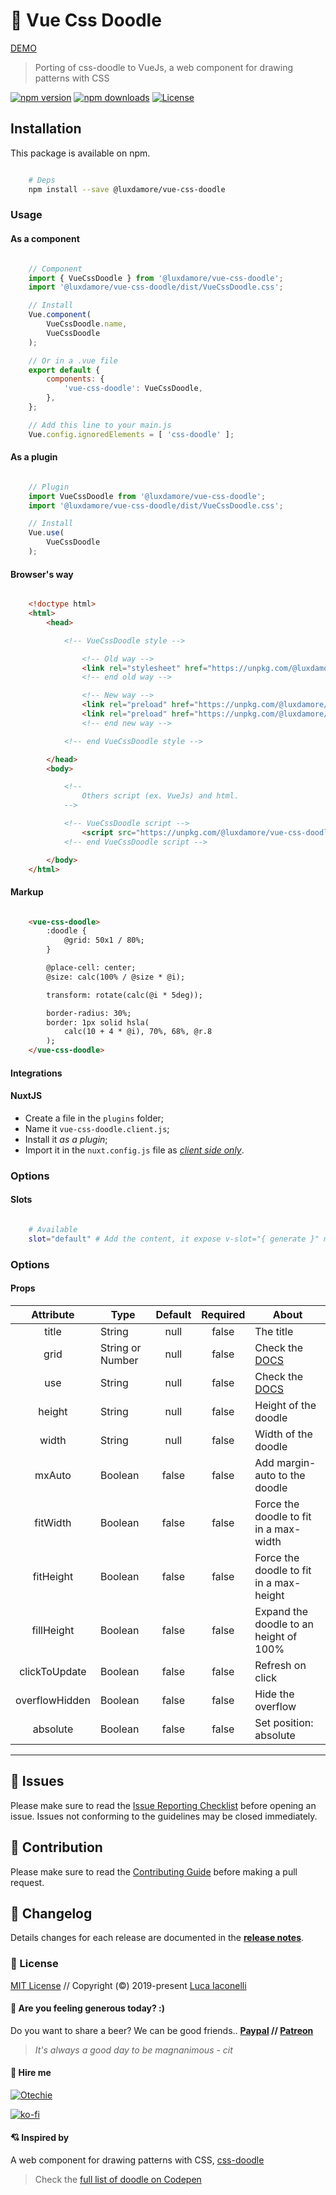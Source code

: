 # 🎉 Vue Css Doodle

[DEMO](https://luxdamore.github.io/vue-css-doodle)

> Porting of css-doodle to VueJs, a web component for drawing patterns with CSS

[![npm version][npm-version-src]][npm-version-href]
[![npm downloads][npm-downloads-src]][npm-downloads-href]
[![License][license-src]][license-href]

## Installation

This package is available on npm.

```bash

    # Deps
    npm install --save @luxdamore/vue-css-doodle

```

### Usage

#### As a component

```js

    // Component
    import { VueCssDoodle } from '@luxdamore/vue-css-doodle';
    import '@luxdamore/vue-css-doodle/dist/VueCssDoodle.css';

    // Install
    Vue.component(
        VueCssDoodle.name,
        VueCssDoodle
    );

    // Or in a .vue file
    export default {
        components: {
            'vue-css-doodle': VueCssDoodle,
        },
    };

    // Add this line to your main.js
    Vue.config.ignoredElements = [ 'css-doodle' ];

```

#### As a plugin

```js

    // Plugin
    import VueCssDoodle from '@luxdamore/vue-css-doodle';
    import '@luxdamore/vue-css-doodle/dist/VueCssDoodle.css';

    // Install
    Vue.use(
        VueCssDoodle
    );

```

#### Browser's way

```html

    <!doctype html>
    <html>
        <head>

            <!-- VueCssDoodle style -->

                <!-- Old way -->
                <link rel="stylesheet" href="https://unpkg.com/@luxdamore/vue-css-doodle@latest/dist/VueCssDoodle.css" />
                <!-- end old way -->

                <!-- New way -->
                <link rel="preload" href="https://unpkg.com/@luxdamore/vue-css-doodle@latest/dist/VueCssDoodle.css" as="style" onload="this.rel='stylesheet'" />
                <link rel="preload" href="https://unpkg.com/@luxdamore/vue-css-doodle@latest/dist/VueCssDoodle.umd.min.js" as="script" />
                <!-- end new way -->

            <!-- end VueCssDoodle style -->

        </head>
        <body>

            <!--
                Others script (ex. VueJs) and html.
            -->

            <!-- VueCssDoodle script -->
                <script src="https://unpkg.com/@luxdamore/vue-css-doodle@latest/dist/VueCssDoodle.umd.min.js"></script>
            <!-- end VueCssDoodle script -->

        </body>
    </html>

```

#### Markup

```html

    <vue-css-doodle>
        :doodle {
            @grid: 50x1 / 80%;
        }

        @place-cell: center;
        @size: calc(100% / @size * @i);

        transform: rotate(calc(@i * 5deg));

        border-radius: 30%;
        border: 1px solid hsla(
            calc(10 + 4 * @i), 70%, 68%, @r.8
        );
    </vue-css-doodle>

```

#### Integrations

#### NuxtJS

- Create a file in the `plugins` folder;
- Name it `vue-css-doodle.client.js`;
- Install it _as a plugin_;
- Import it in the `nuxt.config.js` file as [*client side only*](https://nuxtjs.org/guide/plugins/#client-side-only).

### Options

#### Slots

```bash

    # Available
    slot="default" # Add the content, it expose v-slot="{ generate }" method to refresh the doodle

```

### Options

#### Props

| Attribute | Type | Default | Required | About |
|:--------------------:|--------------------|:-------:|:--------:|-------------------------------------|
| title | String | null | false | The title |
| grid | String or Number | null | false | Check the [DOCS](https://css-doodle.com/#usage) |
| use | String | null | false | Check the [DOCS](https://css-doodle.com/#usage) |
| height | String | null | false | Height of the doodle |
| width | String | null | false | Width of the doodle |
| mxAuto | Boolean | false | false | Add margin-auto to the doodle |
| fitWidth | Boolean | false | false | Force the doodle to fit in a max-width |
| fitHeight | Boolean | false | false | Force the doodle to fit in a max-height |
| fillHeight | Boolean | false | false | Expand the doodle to an height of 100% |
| clickToUpdate | Boolean | false | false | Refresh on click |
| overflowHidden | Boolean | false | false | Hide the overflow |
| absolute | Boolean | false | false | Set position: absolute |

___

[npm-version-src]: https://img.shields.io/npm/v/@luxdamore/vue-css-doodle/latest.svg?style=flat-square
[npm-version-href]: https://npmjs.com/package/@luxdamore/vue-css-doodle

[npm-downloads-src]: https://img.shields.io/npm/dt/@luxdamore/vue-css-doodle.svg?style=flat-square
[npm-downloads-href]: https://npmjs.com/package/@luxdamore/vue-css-doodle

[license-src]: https://img.shields.io/npm/l/@luxdamore/vue-css-doodle.svg?style=flat-square
[license-href]: https://npmjs.com/package/@luxdamore/vue-css-doodle

## 🐞 Issues

Please make sure to read the [Issue Reporting Checklist](/.github/ISSUE_TEMPLATE/bug_report.md) before opening an issue. Issues not conforming to the guidelines may be closed immediately.

## 👥 Contribution

Please make sure to read the [Contributing Guide](/.github/ISSUE_TEMPLATE/feature_request.md) before making a pull request.

## 📖 Changelog

Details changes for each release are documented in the [**release notes**](./CHANGELOG.md).

### 📃 License

[MIT License](./LICENSE) // Copyright (©) 2019-present [Luca Iaconelli](https://lucaiaconelli.it)

#### 💸 Are you feeling generous today?  :)

Do you want to share a beer? We can be good friends.. __[Paypal](https://www.paypal.me/luxdamore) // [Patreon](https://www.patreon.com/luxdamore)__

> _It's always a good day to be magnanimous - cit_

#### 💼 Hire me

[![Otechie](https://api.otechie.com/consultancy/luxdamore/badge.svg)](https://otechie.com/luxdamore)

[![ko-fi](https://www.ko-fi.com/img/githubbutton_sm.svg)](https://ko-fi.com/luxdamore)

#### 💘 Inspired by

A web component for drawing patterns with CSS, [css-doodle](https://css-doodle.com)

> Check the [full list of doodle on Codepen](https://codepen.io/collection/XyVkpQ)
